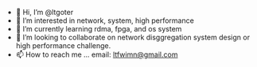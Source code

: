 - 👋 Hi, I’m @ltgoter
- 👀 I’m interested in network, system, high performance
- 🌱 I’m currently learning rdma, fpga, and os system
- 💞️ I’m looking to collaborate on network disggregation system design or high performance challenge.
- 📫 How to reach me ... email: ltfwimn@gmail.com

